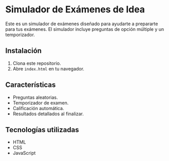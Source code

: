 # Simulador de Exámenes de Idea

Este es un simulador de exámenes diseñado para ayudarte a prepararte para tus exámenes. El simulador incluye preguntas de opción múltiple y un temporizador.

## Instalación

1. Clona este repositorio.
2. Abre `index.html` en tu navegador.

## Características
- Preguntas aleatorias.
- Temporizador de examen.
- Calificación automática.
- Resultados detallados al finalizar.

## Tecnologías utilizadas
- HTML
- CSS
- JavaScript
